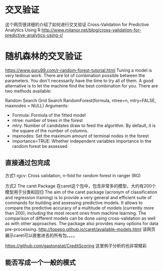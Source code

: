 # 交叉验证
这个网页很详细的介绍了如何进行交叉验证
Cross-Validation for Predictive Analytics Using R
http://www.milanor.net/blog/cross-validation-for-predictive-analytics-using-r/


# 随机森林的交叉验证
https://www.guru99.com/r-random-forest-tutorial.html
Tuning a model is very tedious work. There are lot of combination possible between the parameters. You don't necessarily have the time to try all of them. A good alternative is to let the machine find the best combination for you. There are two methods available:

Random Search
Grid Search
RandomForest(formula, ntree=n, mtry=FALSE, maxnodes = NULL)
Arguments:
- Formula: Formula of the fitted model
- ntree: number of trees in the forest
- mtry: Number of candidates draw to feed the algorithm. By default, it is the square of the number of columns.
- maxnodes: Set the maximum amount of terminal nodes in the forest
- importance=TRUE: Whether independent variables importance in the random forest be assessed

## 直接通过包完成
方式1
rgcv: Cross validation, n-fold for random forest in ranger (RG)

方式2
The caret Package
在caret这个包中，包含非常多的模型，大约有200个模型用于分类和回归
The aim of the caret package (acronym of classification and regression training) is to provide a very general and efficient suite of commands for building and assessing predictive models. It allows to compare the predictive accuracy of a multitude of models (currently more than 200), including the most recent ones from machine learning. The comparison of different models can be done using cross-validation as well as with other approaches. The package also provides many options for data pre-processing.
http://topepo.github.io/caret/available-models.html 该网页展示caret可以嵌套进去的所有包。。。。

https://github.com/gastonstat/CreditScoring
这里例子分析的也非常精彩

## 能否写成一个一般的模式
